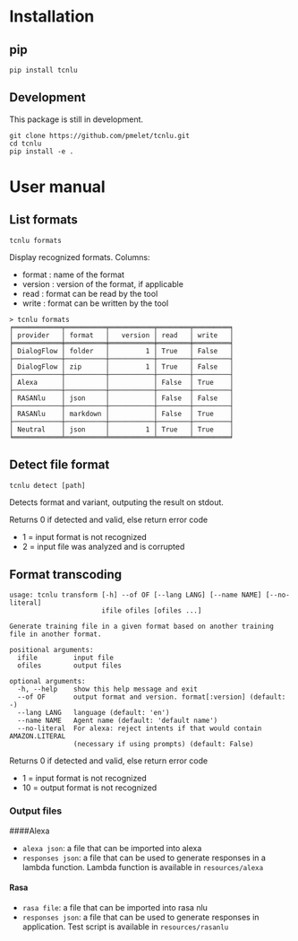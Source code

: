 # Installation
## pip

    pip install tcnlu

## Development

This package is still in development.

    git clone https://github.com/pmelet/tcnlu.git
    cd tcnlu
    pip install -e .

# User manual

## List formats

    tcnlu formats

Display recognized formats. Columns:

 - format  : name of the format
 - version : version of the format, if applicable
 - read    : format can be read by the tool
 - write   : format can be written by the tool

```
> tcnlu formats
╒════════════╤══════════╤═══════════╤════════╤═════════╕
│ provider   │ format   │   version │ read   │ write   │
╞════════════╪══════════╪═══════════╪════════╪═════════╡
│ DialogFlow │ folder   │         1 │ True   │ False   │
├────────────┼──────────┼───────────┼────────┼─────────┤
│ DialogFlow │ zip      │         1 │ True   │ False   │
├────────────┼──────────┼───────────┼────────┼─────────┤
│ Alexa      │          │           │ False  │ True    │
├────────────┼──────────┼───────────┼────────┼─────────┤
│ RASANlu    │ json     │           │ False  │ False   │
├────────────┼──────────┼───────────┼────────┼─────────┤
│ RASANlu    │ markdown │           │ False  │ True    │
├────────────┼──────────┼───────────┼────────┼─────────┤
│ Neutral    │ json     │         1 │ True   │ True    │
╘════════════╧══════════╧═══════════╧════════╧═════════╛
```

## Detect file format
    tcnlu detect [path]

Detects format and variant, outputing the result on stdout.

Returns 0 if detected and valid, else return error code

 - 1 = input format is not recognized
 - 2 = input file was analyzed and is corrupted

## Format transcoding

```
usage: tcnlu transform [-h] --of OF [--lang LANG] [--name NAME] [--no-literal]
                       ifile ofiles [ofiles ...]

Generate training file in a given format based on another training file in another format.

positional arguments:
  ifile         input file
  ofiles        output files

optional arguments:
  -h, --help    show this help message and exit
  --of OF       output format and version. format[:version] (default: -)
  --lang LANG   language (default: 'en')
  --name NAME   Agent name (default: 'default name')
  --no-literal  For alexa: reject intents if that would contain AMAZON.LITERAL
                (necessary if using prompts) (default: False)
```

Returns 0 if detected and valid, else return error code

 - 1 = input format is not recognized
 - 10 = output format is not recognized

### Output files
####Alexa

 - `alexa json`: a file that can be imported into alexa
 - `responses json`: a file that can be used to generate responses in a lambda function. Lambda function is available in `resources/alexa`

#### Rasa

 - `rasa file`: a file that can be imported into rasa nlu
 - `responses json`: a file that can be used to generate responses in application. Test script is available in `resources/rasanlu`